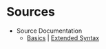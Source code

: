 # Sources

- Source Documentation
    - [Basics](https://markdownguide.offshoot.io/basic-syntax/) | [Extended Syntax](https://markdownguide.offshoot.io/extended-syntax/)
